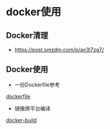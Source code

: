 # docker使用

## Docker清理

- https://post.smzdm.com/p/an3l7zg7/

## Docker使用

- 一份Dockerfile参考

[dockerfile](./code/dockerfile ':include :type=code dockerfile')

- 镜像跨平台编译

[docker-build](./code/docker_build.sh ':include :type=code')
